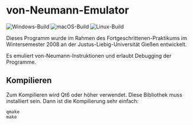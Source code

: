 # von-Neumann-Emulator

![Windows-Build](https://img.shields.io/appveyor/job/build/Funzinator/von-neumann-emulator/Image%3A%20Visual%20Studio%202019?label=Windows)
![macOS-Build](https://img.shields.io/appveyor/job/build/Funzinator/von-neumann-emulator/Image%3A%20macos-monterey?label=macOS)
![Linux-Build](https://img.shields.io/appveyor/job/build/Funzinator/von-neumann-emulator/Image%3A%20Ubuntu2004?label=Linux)

Dieses Programm wurde im Rahmen des Fortgeschrittenen-Praktikums im Wintersemester 2008 an der Justus-Liebig-Universität Gießen entwickelt.

Es emuliert von-Neumann-Instruktionen und erlaubt Debugging der Programme.

## Kompilieren

Zum Kompilieren wird Qt6 oder höher verwendet. Diese Bibliothek muss installiert sein. Dann ist die Kompilierung sehr einfach:

```shell
qmake
make
```
